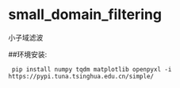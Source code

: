 # small_domain_filtering
小子域滤波


##环境安装:
```commandline
 pip install numpy tqdm matplotlib openpyxl -i https://pypi.tuna.tsinghua.edu.cn/simple/
```
